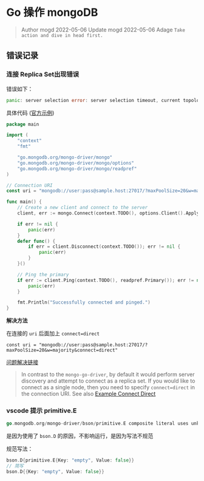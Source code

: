 # Go 操作 mongoDB
> Author mogd 2022-05-06
> Update mogd 2022-05-06
> Adage `Take action and dive in head first.`

## 错误记录
### 连接 Replica Set出现错误

错误如下：
```go
panic: server selection error: server selection timeout, current topology: { Type: ReplicaSetNoPrimary, Servers: [{ Addr: 127.0.0.1:27017, Type: Unknown, Last error: connection() error occurred during connection handshake: dial tcp 127.0.0.1:27017: connectex: No connection could be made because the target machine actively refused it. }, ] }
```

具体代码 ([官方示例](https://www.mongodb.com/docs/drivers/go/current/fundamentals/connection/#connection-uri))

```go
package main

import (
	"context"
	"fmt"

	"go.mongodb.org/mongo-driver/mongo"
	"go.mongodb.org/mongo-driver/mongo/options"
	"go.mongodb.org/mongo-driver/mongo/readpref"
)

// Connection URI
const uri = "mongodb://user:pass@sample.host:27017/?maxPoolSize=20&w=majority"

func main() {
	// Create a new client and connect to the server
	client, err := mongo.Connect(context.TODO(), options.Client().ApplyURI(uri))

	if err != nil {
		panic(err)
	}
	defer func() {
		if err = client.Disconnect(context.TODO()); err != nil {
			panic(err)
		}
	}()

	// Ping the primary
	if err := client.Ping(context.TODO(), readpref.Primary()); err != nil {
		panic(err)
	}

	fmt.Println("Successfully connected and pinged.")
}
```

**解决方法**

在连接的 `uri` 后面加上 `connect=direct`

`const uri = "mongodb://user:pass@sample.host:27017/?maxPoolSize=20&w=majority&connect=direct"`

[问题解决链接](https://stackoverflow.com/questions/56393513/docker-and-mongo-go-driver-server-selection-error)

> In contrast to the `mongo-go-driver`, by default it would perform server discovery and attempt to connect as a replica set. If you would like to connect as a single node, then you need to specify `connect=direct` in the connection URI. See also [Example Connect Direct](https://godoc.org/go.mongodb.org/mongo-driver/mongo#example-Connect--Direct)

### vscode 提示 primitive.E 

```go
go.mongodb.org/mongo-driver/bson/primitive.E composite literal uses unkeyed fields
```

是因为使用了 `bson.D` 的原因，不影响运行，是因为写法不规范

规范写法：
```go
bson.D{primitive.E{Key: "empty", Value: false}}
// 简写
bson.D{{Key: "empty", Value: false}}
```
